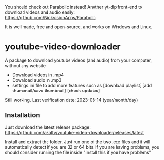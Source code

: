 You should check out Parabolic instead! Another yt-dlp front-end to download videos and audio easily: https://github.com/NickvisionApps/Parabolic

It is well made, free and open-source, and works on Windows and Linux.

# youtube-video-downloader
A package to download youtube videos (and audio) from your computer, without any website

- Download videos in .mp4
- Download audio in .mp3
- settings.ini file to add more features such as [download playlist] [add thumbnail/save thumbnail] [check updates]

Still working. Last verification date: 2023-08-14 (year/month/day)

## Installation
Just download the latest release package: https://github.com/azalty/youtube-video-downloader/releases/latest

Install and extract the folder. Just run one of the two .exe files and it will automatically detect if you are 32 or 64 bits. If you are having problems, you should consider running the file inside "install this if you have problems"

